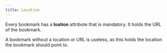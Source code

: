 ```yaml
---
title: Location
---
```


Every bookmark has a **loation** attribute that is mandatory. It holds the URL of the bookmark.

A bookmark without a location or URL is useless, as this holds the location the bookmark should point to.

